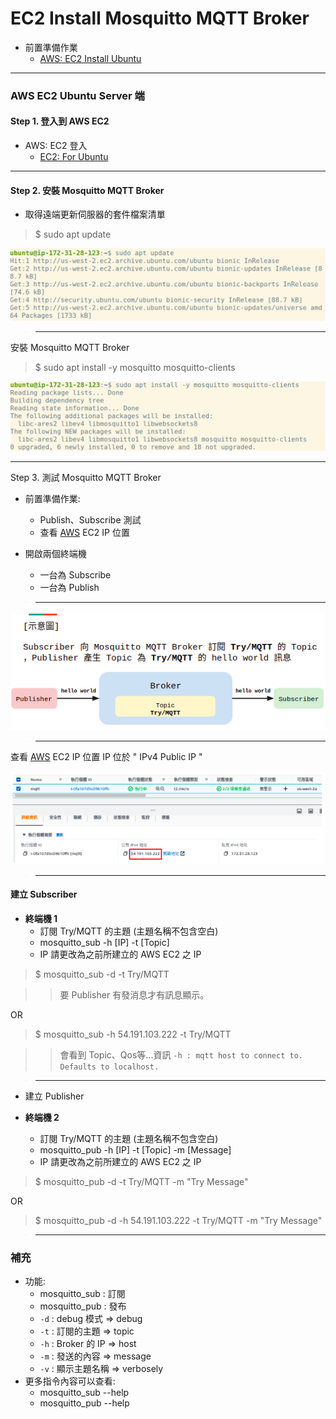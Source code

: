 # EC2 Install Mosquitto MQTT Broker

- 前置準備作業
    - [AWS: EC2 Install Ubuntu](https://github.com/xuan103/MQTT/blob/main/document/AWS:%20EC2_Install_Ubuntu.md)

---

### AWS EC2 Ubuntu Server 端

#### Step 1. 登入到 AWS EC2

-   AWS: EC2 登入
    -    [EC2: For Ubuntu](https://github.com/xuan103/MQTT/blob/main/document/AWS:%20EC2_For_Ubuntu_SSH.md)

---

#### Step 2. 安裝 Mosquitto MQTT Broker

- 取得遠端更新伺服器的套件檔案清單

>$ sudo apt update

![mq1_system_update](https://github.com/xuan103/MQTT/blob/main/document/png/mq1_system_update.png)

>---

安裝 Mosquitto MQTT Broker

>$ sudo apt install -y mosquitto mosquitto-clients

![mq2_install_mosquitto](https://github.com/xuan103/MQTT/blob/main/document/png/mq2_install_mosquitto.png)

---

Step 3. 測試 Mosquitto MQTT Broker

- 前置準備作業:
    - Publish、Subscribe 測試
    - 查看 [AWS](https://aws.amazon.com/tw/) EC2 IP 位置

- 開啟兩個終端機
    - 一台為 Subscribe
    - 一台為 Publish

>---

![mq3-1_show](https://github.com/xuan103/MQTT/blob/main/document/png/mq3-1_show.png)

>---

查看 [AWS](https://aws.amazon.com/tw/) EC2 IP 位置
IP 位於 " IPv4 Public IP "

![mq3-2_ipv4](https://github.com/xuan103/MQTT/blob/main/document/png/mq3-2_ipv4.png)

>---

#### 建立 Subscriber

 - **終端機 1**
    - 訂閱 Try/MQTT 的主題 (主題名稱不包含空白)
    - mosquitto_sub -h [IP] -t [Topic]
    - IP 請更改為之前所建立的 AWS EC2 之 IP
       
>$ mosquitto_sub -d -t Try/MQTT

>> 要 Publisher 有發消息才有訊息顯示。

OR

>$ mosquitto_sub -h 54.191.103.222 -t Try/MQTT

>>會看到 Topic、Qos等...資訊
`-h : mqtt host to connect to. Defaults to localhost.`

>---

- 建立 Publisher

 - **終端機 2**
    - 訂閱 Try/MQTT 的主題 (主題名稱不包含空白)
    - mosquitto_pub -h [IP] -t [Topic] -m [Message]
    - IP 請更改為之前所建立的 AWS EC2 之 IP

>$ mosquitto_pub -d -t Try/MQTT -m "Try Message"

OR

>$ mosquitto_pub -d -h 54.191.103.222 -t Try/MQTT -m "Try Message"

>---
### 補充

- 功能:
    - mosquitto_sub : 訂閱
    - mosquitto_pub : 發布
    - `-d` : debug 模式 => debug
    - `-t` : 訂閱的主題 => topic
    - `-h` : Broker 的 IP => host
    - `-m` : 發送的內容 => message
    - `-v` : 顯示主題名稱 => verbosely
- 更多指令內容可以查看:
    - mosquitto_sub --help
    - mosquitto_pub --help
